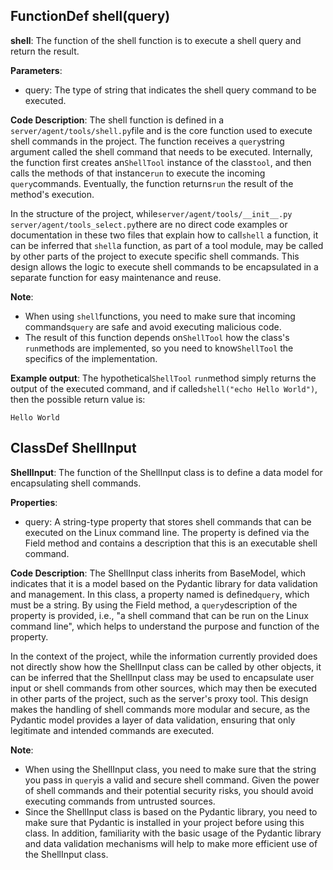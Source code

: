 ## FunctionDef shell(query)
**shell**: The function of the shell function is to execute a shell query and return the result. 

**Parameters**:
- query: The type of string that indicates the shell query command to be executed.

**Code Description**:
The shell function is defined in a `server/agent/tools/shell.py`file and is the core function used to execute shell commands in the project. The function receives a `query`string argument called the shell command that needs to be executed. Internally, the function first creates an`ShellTool` instance of the class`tool`, and then calls the methods of that instance`run` to execute the incoming `query`commands. Eventually, the function returns`run` the result of the method's execution. 

In the structure of the project, while`server/agent/tools/__init__.py` `server/agent/tools_select.py`there are no direct code examples or documentation in these two files that explain how to call`shell` a function, it can be inferred that `shell`a function, as part of a tool module, may be called by other parts of the project to execute specific shell commands. This design allows the logic to execute shell commands to be encapsulated in a separate function for easy maintenance and reuse. 

**Note**:
- When using `shell`functions, you need to make sure that incoming commands`query` are safe and avoid executing malicious code. 
- The result of this function depends on`ShellTool` how the class's `run`methods are implemented, so you need to know`ShellTool` the specifics of the implementation. 

**Example output**:
The hypothetical`ShellTool` `run`method simply returns the output of the executed command, and if called`shell("echo Hello World")`, then the possible return value is:
```
Hello World
```
## ClassDef ShellInput
**ShellInput**: The function of the ShellInput class is to define a data model for encapsulating shell commands. 

**Properties**:
- query: A string-type property that stores shell commands that can be executed on the Linux command line. The property is defined via the Field method and contains a description that this is an executable shell command.

**Code Description**:
The ShellInput class inherits from BaseModel, which indicates that it is a model based on the Pydantic library for data validation and management. In this class, a property named is defined`query`, which must be a string. By using the Field method, a `query`description of the property is provided, i.e., "a shell command that can be run on the Linux command line", which helps to understand the purpose and function of the property. 

In the context of the project, while the information currently provided does not directly show how the ShellInput class can be called by other objects, it can be inferred that the ShellInput class may be used to encapsulate user input or shell commands from other sources, which may then be executed in other parts of the project, such as the server's proxy tool. This design makes the handling of shell commands more modular and secure, as the Pydantic model provides a layer of data validation, ensuring that only legitimate and intended commands are executed.

**Note**:
- When using the ShellInput class, you need to make sure that the string you pass in `query`is a valid and secure shell command. Given the power of shell commands and their potential security risks, you should avoid executing commands from untrusted sources. 
- Since the ShellInput class is based on the Pydantic library, you need to make sure that Pydantic is installed in your project before using this class. In addition, familiarity with the basic usage of the Pydantic library and data validation mechanisms will help to make more efficient use of the ShellInput class.

